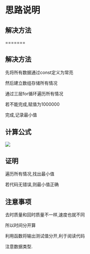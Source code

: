 # 思路说明


## 解决方法


=======
## 解决方法


先将所有数据通过const定义为常亮

然后建立数组存储所有情况

通过三层for循环遍历所有情况

若不能完成,赋值为1000000

完成,记录最小值


## 计算公式

![](http://chart.googleapis.com/chart?cht=tx&chl=Velocity=Power-0.5*Mass)


## 证明

遍历所有情况,找出最小值

若代码无错误,则最小值正确


## 注意事项

去时质量和回时质量不一样,速度也就不同

所以时间分开算

利用函数将输出测试值分开,利于阅读代码

注意数据类型.
